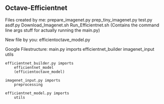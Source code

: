 ## Octave-Efficientnet

Files created by me:
        prepare_imagenet.py
        prep_tiny_imagenet.py
        test.py
        asdf.py
        Download_Imagenet.sh
        Run_Efficientnet.sh (Contains the command line args stuff for actually running the main.py)

New file by you: efficientoctave_model.py

Google Filestructure:
    main.py imports
        efficientnet_builder
        imagenet_input
        utils
    
    efficientnet_builder.py imports
        efficientnet_model
        (efficientoctave_model)

    imagenet_input.py imports
        preprocessing
    
    efficientnet_model.py imports
        utils
